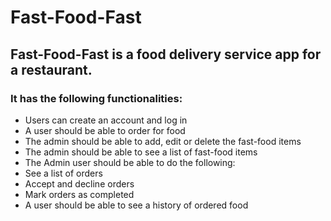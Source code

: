 # Fast-Food-Fast
## Fast-Food-Fast is a food delivery service app for a restaurant.

### It has the following functionalities:
- Users can create an account and log in
- A user should be able to order for food
- The admin should be able to add, edit or delete the fast-food items
- The admin should be able to see a list of fast-food items
- The Admin user should be able to do the following:
- See a list of orders
- Accept and decline orders
- Mark orders as completed
- A user should be able to see a history of ordered food


